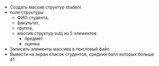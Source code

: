﻿- Создать массив структур student
- поля структуры: 
  - ФИО студента, 
  - факультет,
  - группа,
  - массив структур subj из 5 элементов 
    - предмет
    - оценка
- Записать элементы массива в текстовый файл
- Вывести на экран список студентов, средний балл которых больше 41
